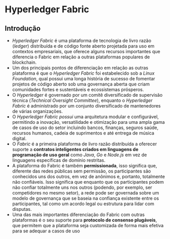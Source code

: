# Hyperledger Fabric

## Introdução

- _Hyperledger Fabric_ é uma plataforma de tecnologia de livro razão (_ledger_) distribuída e de código fonte aberto projetada para uso em contextos empresariais, que oferece alguns recursos importantes que diferencia o Fabric em relação a outras plataformas populares de blockchain.
- Um dos principais pontos de diferenciação em relação as outras plataforma é que o _Hyperledger Fabric_ foi estabelecido sob a _Linux Foundation_, qual possui uma longa história de sucesso de fomentar projetos de código aberto sob uma governança aberta que criam comunidades fortes e sustentáveis e ecossistemas prósperos.
- O _Hyperledger_ é governado por um comitê diversificado de supervisão técnica (_Technical Oversight Committee_), enquanto o _Hyperledger Fabric_ é administrado por um conjunto diversificado de mantenedores de várias organizações.
- O _Hyperledger Fabric possui_ uma arquitetura modular e configurável, permitindo a inovação, versatilidade e otimização para uma ampla gama de casos de uso do setor incluindo bancos, finanças, seguros saúde, recursos humanos, cadeia de suprimentos e até entrega de música digital.
- O _Fabric_ é a primeira plataforma de livro razão distribuída a oferecer suporte a **contratos inteligentes criados em linguagens de programação de uso geral** como _Java_, _Go_ e _Node.js_ em vez de linguagens específicas de domínio restritas.
- A plataforma do Fabric é também **permissionada**, isso significa que, diferente das redes públicas sem permissão, os participantes são conhecidos uns dos outros, em vez de anônimos e, portanto, totalmente não confiáveis. Isso significa que enquanto que os participantes podem não confiar totalmente uns nos outros (podendo, por exemplo, ser competidores no mesmo setor), a rede pode ser governada sobre um modelo de governança que se baseia na confiança existente entre os participantes, tal como um acordo legal ou estrutura para lidar com disputas.
- Uma das mais importantes diferenciação do Fabric com outras plataformas é o seu suporte para **protocolo de consenso plugáveis**, que permitem que a plataforma seja customizada de forma mais efetiva para se adequar a casos de uso 